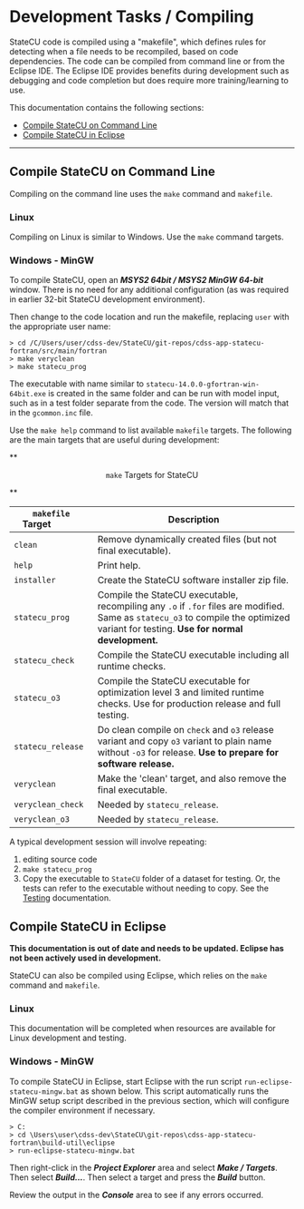 # Development Tasks / Compiling

StateCU code is compiled using a "makefile", which defines rules for detecting when a file needs to be recompiled,
based on code dependencies.
The code can be compiled from command line or from the Eclipse IDE.
The Eclipse IDE provides benefits during development such as debugging and code completion
but does require more training/learning to use.

This documentation contains the following sections:

* [Compile StateCU on Command Line](#compile-statecu-on-command-line)
* [Compile StateCU in Eclipse](#compile-statecu-in-eclipse)

-----------------

## Compile StateCU on Command Line

Compiling on the command line uses the `make` command and `makefile`.

### Linux

Compiling on Linux is similar to Windows.  Use the `make` command targets.

### Windows - MinGW

To compile StateCU, open an ***MSYS2 64bit / MSYS2 MinGW 64-bit*** window.
There is no need for any additional configuration (as was required in earlier 32-bit StateCU development environment).

Then change to the code location and run the makefile,
replacing `user` with the appropriate user name:

```
> cd /C/Users/user/cdss-dev/StateCU/git-repos/cdss-app-statecu-fortran/src/main/fortran
> make veryclean
> make statecu_prog
```

The executable with name similar to `statecu-14.0.0-gfortran-win-64bit.exe`
is created in the same folder and can be run with model input,
such as in a test folder separate from the code.
The version will match that in the `gcommon.inc` file.

Use the `make help` command to list available `makefile` targets.
The following are the main targets that are useful during development:

**<p style="text-align: center;">
`make` Targets for StateCU
</p>**

| **`makefile` Target**&nbsp;&nbsp;&nbsp;&nbsp;&nbsp;&nbsp;&nbsp;&nbsp;&nbsp;&nbsp;&nbsp;&nbsp; | **Description** |
| -- | -- |
| `clean` | Remove dynamically created files (but not final executable). |
| `help` | Print help. |
| `installer` | Create the StateCU software installer zip file. |
| `statecu_prog` | Compile the StateCU executable, recompiling any `.o` if `.for` files are modified.  Same as `statecu_o3` to compile the optimized variant for testing.  **Use for normal development.**
| `statecu_check` | Compile the StateCU executable including all runtime checks. |
| `statecu_o3` | Compile the StateCU executable for optimization level 3 and limited runtime checks.  Use for production release and full testing. |
| `statecu_release` | Do clean compile on `check` and `o3` release variant and copy `o3` variant to plain name without `-o3` for release. **Use to prepare for software release.** |
| `veryclean` | Make the 'clean' target, and also remove the final executable. |
| `veryclean_check` | Needed by `statecu_release`. |
| `veryclean_o3` | Needed by `statecu_release`. |

A typical development session will involve repeating:

1. editing source code
2. `make statecu_prog`
3. Copy the executable to `StateCU` folder of a dataset for testing.
Or, the tests can refer to the executable without needing to copy.
See the [Testing](testing.md) documentation.

## Compile StateCU in Eclipse

**This documentation is out of date and needs to be updated.
Eclipse has not been actively used in development.**

StateCU can also be compiled using Eclipse, which relies on the `make` command and `makefile`.

### Linux

This documentation will be completed when resources are available for Linux development and testing.

### Windows - MinGW

To compile StateCU in Eclipse, start Eclipse with the run script `run-eclipse-statecu-mingw.bat` as shown below.
This script automatically runs the MinGW setup script described in the previous section,
which will configure the compiler environment if necessary.


```
> C:
> cd \Users\user\cdss-dev\StateCU\git-repos\cdss-app-statecu-fortran\build-util\eclipse
> run-eclipse-statecu-mingw.bat
```

Then right-click in the ***Project Explorer*** area and select ***Make / Targets***.  Then select ***Build...***.  Then select a target and press the ***Build*** button.

Review the output in the ***Console*** area to see if any errors occurred.
